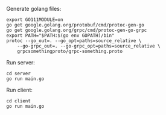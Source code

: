 

Generate golang files:

```
export GO111MODULE=on
go get google.golang.org/protobuf/cmd/protoc-gen-go
go get google.golang.org/grpc/cmd/protoc-gen-go-grpc
export PATH="$PATH:$(go env GOPATH)/bin"
protoc --go_out=. --go_opt=paths=source_relative \
    --go-grpc_out=. --go-grpc_opt=paths=source_relative \
    grpcsomethingproto/grpc-something.proto
```



Run server:

```
cd server
go run main.go
```

Run client:

```
cd client
go run main.go
```